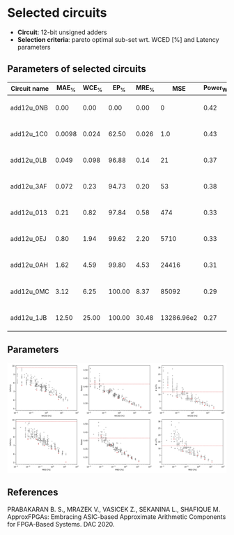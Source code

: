 
Selected circuits
===================
 - **Circuit**: 12-bit unsigned adders
 - **Selection criteria**: pareto optimal sub-set wrt. WCED [%] and Latency parameters

Parameters of selected circuits
----------------------------

| Circuit name | MAE<sub>%</sub> | WCE<sub>%</sub> | EP<sub>%</sub> | MRE<sub>%</sub> | MSE | Power<sub>W</sub> | Delay<sub>ns</sub> | LUTs | Download |
| --- |  --- | --- | --- | --- | --- | --- | --- | --- | --- |
| add12u_0NB | 0.00 | 0.00 | 0.00 | 0.00 | 0 | 0.42 | 9.8 | 12 |  [[Verilog](add12u_0NB.v)] [[Verilog<sub>PDK45</sub>](add12u_0NB_pdk45.v)] [[C](add12u_0NB.c)] |
| add12u_1C0 | 0.0098 | 0.024 | 62.50 | 0.026 | 1.0 | 0.43 | 7.7 | 17 |  [[Verilog](add12u_1C0.v)] [[Verilog<sub>PDK45</sub>](add12u_1C0_pdk45.v)] [[C](add12u_1C0.c)] |
| add12u_0LB | 0.049 | 0.098 | 96.88 | 0.14 | 21 | 0.37 | 7.7 | 8.0 |  [[Verilog](add12u_0LB.v)] [[Verilog<sub>PDK45</sub>](add12u_0LB_pdk45.v)] [[C](add12u_0LB.c)] |
| add12u_3AF | 0.072 | 0.23 | 94.73 | 0.20 | 53 | 0.38 | 7.2 | 12 |  [[Verilog](add12u_3AF.v)] [[Verilog<sub>PDK45</sub>](add12u_3AF_pdk45.v)] [[C](add12u_3AF.c)] |
| add12u_013 | 0.21 | 0.82 | 97.84 | 0.58 | 474 | 0.33 | 7.0 | 7.0 |  [[Verilog](add12u_013.v)] [[Verilog<sub>PDK45</sub>](add12u_013_pdk45.v)] [[C](add12u_013.c)] |
| add12u_0EJ | 0.80 | 1.94 | 99.62 | 2.20 | 5710 | 0.33 | 6.6 | 5.0 |  [[Verilog](add12u_0EJ.v)] [[Verilog<sub>PDK45</sub>](add12u_0EJ_pdk45.v)] [[C](add12u_0EJ.c)] |
| add12u_0AH | 1.62 | 4.59 | 99.80 | 4.53 | 24416 | 0.31 | 6.6 | 4.0 |  [[Verilog](add12u_0AH.v)] [[Verilog<sub>PDK45</sub>](add12u_0AH_pdk45.v)] [[C](add12u_0AH.c)] |
| add12u_0MC | 3.12 | 6.25 | 100.00 | 8.37 | 85092 | 0.29 | 6.1 | 2.0 |  [[Verilog](add12u_0MC.v)] [[Verilog<sub>PDK45</sub>](add12u_0MC_pdk45.v)] [[C](add12u_0MC.c)] |
| add12u_1JB | 12.50 | 25.00 | 100.00 | 30.48 | 13286.96e2 | 0.27 | 5.1 | 0 |  [[Verilog](add12u_1JB.v)] [[Verilog<sub>PDK45</sub>](add12u_1JB_pdk45.v)] [[C](add12u_1JB.c)] |
    
Parameters
--------------
![Parameters figure](fig.png)

References
--------------
PRABAKARAN B. S., MRAZEK V., VASICEK Z., SEKANINA L., SHAFIQUE M. ApproxFPGAs: Embracing ASIC-based Approximate Arithmetic Components for FPGA-Based Systems. DAC 2020.

             